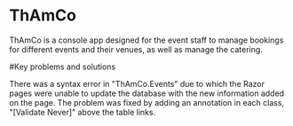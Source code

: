 # ThAmCo

ThAmCo is a console app designed for the event staff to manage bookings for different events and their venues, as well as manage the catering.


#Key problems and solutions

There was a syntax error in "ThAmCo.Events" due to which the Razor pages were unable to update the database with the new information added on the page. The problem was fixed by adding an annotation in each class, "[Validate Never]" above the table links.
